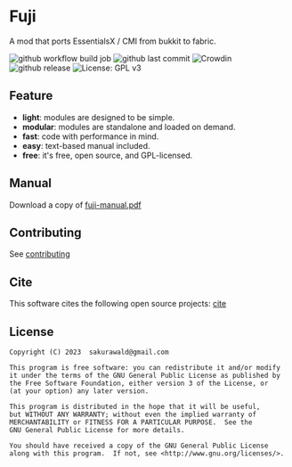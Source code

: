 # Fuji

A mod that ports EssentialsX / CMI from bukkit to fabric.

![github workflow build job](https://img.shields.io/github/actions/workflow/status/sakurawald/fuji/build.yml)
![github last commit](https://img.shields.io/github/last-commit/sakurawald/fuji)
![Crowdin](https://badges.crowdin.net/fuji-fabric/localized.svg)
![github release](https://img.shields.io/github/v/release/sakurawald/fuji)
![License: GPL v3](https://img.shields.io/badge/License-GPLv3-blue.svg)

## Feature

- **light**: modules are designed to be simple.
- **modular**: modules are standalone and loaded on demand.
- **fast**: code with performance in mind.
- **easy**: text-based manual included.
- **free**: it's free, open source, and GPL-licensed.

## Manual

Download a copy of [fuji-manual.pdf](
https://github.com/sakurawald/fuji/raw/dev/docs/release/fuji.pdf)

## Contributing

See [contributing](https://github.com/sakurawald/fuji/blob/dev/CONTRIBUTING.md)

## Cite

This software cites the following open source
projects: [cite](https://github.com/sakurawald/fuji/blob/dev/CITE)

## License

```
Copyright (C) 2023  sakurawald@gmail.com

This program is free software: you can redistribute it and/or modify
it under the terms of the GNU General Public License as published by
the Free Software Foundation, either version 3 of the License, or
(at your option) any later version.

This program is distributed in the hope that it will be useful,
but WITHOUT ANY WARRANTY; without even the implied warranty of
MERCHANTABILITY or FITNESS FOR A PARTICULAR PURPOSE.  See the
GNU General Public License for more details.

You should have received a copy of the GNU General Public License
along with this program.  If not, see <http://www.gnu.org/licenses/>.
```
